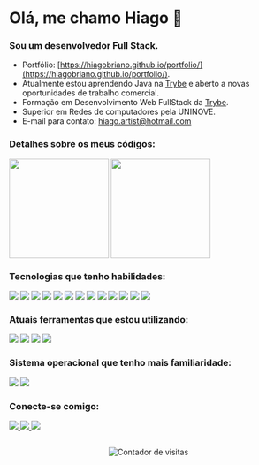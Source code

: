 <h1>Olá, me chamo Hiago 👋</h1>
<h3>Sou um desenvolvedor Full Stack.</h3>

- Portfólio: [https://hiagobriano.github.io/portfolio/](https://hiagobriano.github.io/portfolio/).
- Atualmente estou aprendendo Java na [Trybe](https://www.betrybe.com/) e aberto a novas oportunidades de trabalho comercial.
- Formação em Desenvolvimento Web FullStack da [Trybe](https://www.betrybe.com/).
- Superior em Redes de computadores pela UNINOVE.
- E-mail para contato: hiago.artist@hotmail.com

### Detalhes sobre os meus códigos:

<div>
 <img height="180em" src="https://github-readme-stats.vercel.app/api/top-langs/?username=HiagoBriano&hide_border=true&layout=compact" align="center" />
 <img height="180em" src="https://github-readme-stats.vercel.app/api?username=HiagoBriano&show_icons=true&count_private=true&hide_border=true" align="center" />
</div>

###
 
### Tecnologias que tenho habilidades:

<p>
<img src="https://img.shields.io/badge/HTML5-1572B6?logo=HTML5&logoColor=white&style=flat" />
<img src="https://img.shields.io/badge/CSS3-1572B6?logo=CSS3&logoColor=white&style=flat" />
 
<img src="https://img.shields.io/badge/JavaScript-1572B6?logo=JavaScript&logoColor=white&style=flat" />
<img src="https://img.shields.io/badge/TypeScript-1572B6?logo=TypeScript&logoColor=white&style=flat" />
<img src="https://img.shields.io/badge/GoLang-1572B6?logo=Go&logoColor=white&style=flat" />
<img src="https://img.shields.io/badge/Java-1572B6?logo=java&logoColor=white&style=flat" />

<img src="https://img.shields.io/badge/ReactJS-1572B6?logo=CreateReactApp&logoColor=white&style=flat" />
<img src="https://img.shields.io/badge/NodeJS-1572B6?logo=node.js&logoColor=white&style=flat" />

<img src="https://img.shields.io/badge/MongoDB-1572B6?logo=MongoDB&logoColor=white&style=flat" />
<img src="https://img.shields.io/badge/PostgreSQL-1572B6?logo=PostgreSQL&logoColor=white&style=flat" />
<img src="https://img.shields.io/badge/MYSQL-1572B6?logo=MYSQL&logoColor=white&style=flat" />

<img src="https://img.shields.io/badge/Supabase-1572B6?logo=supabase&logoColor=white&style=flat" />
<img src="https://img.shields.io/badge/Docker-1572B6?logo=docker&logoColor=white&style=flat" />
</p>

### Atuais ferramentas que estou utilizando:
<p>
 <img src="https://img.shields.io/badge/VSCode-1572B6?logo=VisualStudioCode&logoColor=white&style=flat" />
 <img src="https://img.shields.io/badge/Visual Studio-1572B6?logo=VisualStudio&logoColor=white&style=flat" />
 <img src="https://img.shields.io/badge/Git-1572B6?logo=Git&logoColor=white&style=flat" />
 <img src="https://img.shields.io/badge/Github-1572B6?logo=Github&logoColor=white&style=flat" />
</p>

### Sistema operacional que tenho mais familiaridade:
<p>
 <img src="https://img.shields.io/badge/Windows-0078D6?logo=Windows&logoColor=white&style=flat" />
 <img src="https://img.shields.io/badge/Linux-0078D6?logo=linux&logoColor=white&style=flat" />
</p>

### Conecte-se comigo:
<a href="https://wa.me/5511954614351" target="_blank">
 <img src="https://img.shields.io/badge/LinkedIn-1572B6?logo=linkedin&logoColor=white&style=flat" />
</a>
<a href="mailto:hiiago.artist@hotmail.com" target="_blank">
 <img src="https://img.shields.io/badge/Outlook-1572B6?logo=outlook&logoColor=white&style=flat" />
</a>
<a href="https://wa.me/5511954614351" target="_blank">
 <img src="https://img.shields.io/badge/Whatsapp-1572B6?logo=whatsapp&logoColor=white&style=flat" />
</a>

 
  
## 
  
<p align="center"> <img src="https://komarev.com/ghpvc/?username=HiagoBriano" alt="Contador de visitas" /> </p>


